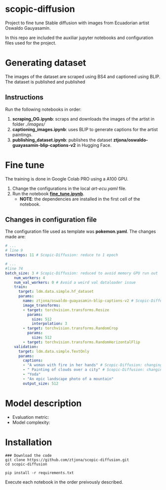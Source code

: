 # scopic-diffusion
Project to fine tune Stable diffusion with images from Ecuadorian artist Oswaldo Gauyasamín. 

In this repo are included the auxiliar jupyter notebooks and configuration files used for the project.

# Generating dataset
The images of the dataset are scraped using BS4 and captioned using BLIP. 
The dataset is published and published 

## Instructions
Run the following notebooks in order:
1. **scraping_OG.ipynb**: scraps and downloads the images of the artist in folder *./images/* 
1. **captioning_images.ipynb**: uses BLIP to generate captions for the artist paintings. 
1. **publishing_dataset.ipynb**: publishes the dataset **ztjona/oswaldo-guayasamin-blip-captions-v2** in Hugging Face.


# Fine tune
The training is done in Google Colab PRO using a A100 GPU.
1. Change the configurations in the local *art-ecu.yaml* file. 
1. Run the notebook [**fine_tune.ipynb**](https://drive.google.com/file/d/1r1z8Ckqq4W9U0Wg0PcWGB_ri4DavpkCQ/view?usp=sharing). 
    * **NOTE**: the dependencies are installed in the first cell of the notebook.

## Changes in configuration file
The configuration file used as template was **pokemon.yaml**. The changes made are:
```yaml
# ...
# line 9
timesteps: 11 # Scopic-Diffusion: reduce to 1 epoch
```

```yaml
# ...
#line 74
batch_size: 3 # Scopic-Diffusion: reduced to avoid memory GPU run out
    num_workers: 4
    num_val_workers: 0 # Avoid a weird val dataloader issue
    train:
      target: ldm.data.simple.hf_dataset
      params:
        name: ztjona/oswaldo-guayasamin-blip-captions-v2 # Scopic-Diffusion: pointing to our dataset
        image_transforms:
        - target: torchvision.transforms.Resize
          params:
            size: 512
            interpolation: 3
        - target: torchvision.transforms.RandomCrop
          params:
            size: 512
        - target: torchvision.transforms.RandomHorizontalFlip
    validation:
      target: ldm.data.simple.TextOnly
      params:
        captions:
        - "A woman with fire in her hands" # Scopic-Diffusion: changing validation prompt
        - " Painting of clouds over a city" # Scopic-Diffusion: changing validation prompt
        - "Yoda"
        - "An epic landscape photo of a mountain"
        output_size: 512
```

# Model description 
* Evaluation metric: 
* Model complexity: 


# Installation
```
### Download the code
git clone https://github.com/ztjona/scopic-diffusion.git
cd scopic-diffusion

pip install -r requirements.txt
````

Execute each notebook in the order preivously described.
